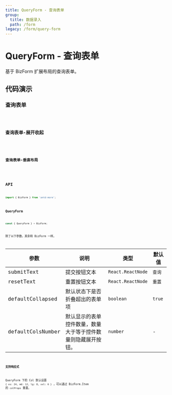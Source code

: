 ```yaml
---
title: QueryForm - 查询表单
group:
  title: 数据录入
  path: /form
legacy: /form/query-form
---
```


# QueryForm - 查询表单

基于 BizForm 扩展布局的查询表单。

## 代码演示

### 查询表单

<code src='../demos/query-form-1.tsx' />

### 查询表单-展开收起

<code src='../demos/query-form-2.tsx' />

### 查询表单-垂直布局

<code src='../demos/query-form-3.tsx' />

## API

```typescript
import { BizForm } from 'antd-more';
```

### QueryForm

```typescript
const { QueryForm } = BizForm;
```

除了以下参数，其余和 BizForm 一样。

参数 | 说明 | 类型 | 默认值 |
------------- | ------------- | ------------- | ------------- |
submitText  | 提交按钮文本 | `React.ReactNode` | `查询` |
resetText  | 重置按钮文本 | `React.ReactNode` | `重置` |
defaultCollapsed  | 默认状态下是否折叠超出的表单项 | `boolean` | `true` |
defaultColsNumber  | 默认显示的表单控件数量，数量大于等于控件数量则隐藏展开按钮。 | `number` | - |

#### 支持响应式

QueryForm 下的 Col 默认设置 `{ xs: 24, md: 12, lg: 8, xxl: 6 }` ，可以通过 BizForm.Item 的 `colProps` 重置。
